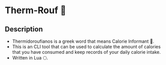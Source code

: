 # Therm-Rouf 🧀

## Description

- Thermidoroufianos is a greek word that means Calorie Informant 🐀.
- This is an CLI tool that can be used to calculate the amount of calories that you have consumed and keep records of your daily calorie intake. 
- Written in Lua 🌕.
